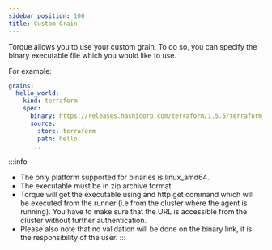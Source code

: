 ```yaml
---
sidebar_position: 100
title: Custom Grain
---
```


Torque allows you to use your custom grain. To do so, you can specify the binary executable file which you would like to use.

For example:

```yaml
grains:
  hello_world:
    kind: terraform
    spec:
      binary: https://releases.hashicorp.com/terraform/1.5.5/terraform_1.5.5_linux_amd64.zip
      source:
        store: terraform
        path: hello
      ...
```

:::info
- The only platform supported for binaries is linux_amd64.
- The executable must be in zip archive format.
- Torque will get the executable using and http get command which will be executed from the runner (i.e from the cluster where the agent is running). You have to make sure that the URL is accessible from the cluster without further authentication.
- Please also note that no validation will be done on the binary link, it is the responsibility of the user.
:::
